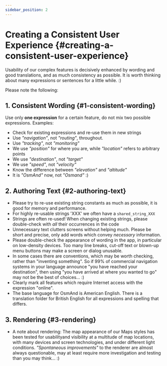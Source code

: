 ```yaml
---
sidebar_position: 2
---
```


# Creating a Consistent User Experience {#creating-a-consistent-user-experience}

Usability of our complex features is decisively enhanced by wording and good translations, and as much consistency as possible. It is worth thinking about many expressions or sentences for a little while. :)

Please note the following:

## 1. Consistent Wording {#1-consistent-wording}

Use only **one expression** for a certain feature, do not mix two possible expressions. Examples:

* Check for existing expressions and re-use them in new strings
* Use _"navigation"_, not _"routing"_, throughout.
* Use _"tracking"_, not _"monitoring"_
* We use _"position"_ for where you are, while _"location"_ refers to arbitrary points
* We use _"destination"_, not _"target"_
* We use _"speed"_, not _"velocity"_
* Know the difference between _"elevation"_ and _"altitude"_
* It is _"OsmAnd"_ now, not _"Osmand"_  :)

## 2. Authoring Text {#2-authoring-text}

* Please try to re-use existing string constants as much as possible, it is good for memory and performance.
* For highly re-usable strings 'XXX' we often have a `shared_string_XXX`
* Strings are often re-used! When changing existing strings, please double-check with _all_ their occurrences in the code
* Unnecessary text clutters screens without helping much. Please be short and precise, only add words which convey _necessary_ information.
* Please double-check the appearance of wording in the app, in particular on low-density devices. Too many line breaks, cut-off text or blown-up menu buttons may make a screen or dialog unusable.
* In some cases there are conventions, which may be worth checking, rather than "inventing something". So if 99% of commercial navigation systems in your language announce "you have reached your destination", then using "you have arrived at where you wanted to go" may not be the best of choices... :)
* Clearly mark all features which require Internet access with the expression "online".
* The base language for OsmAnd is American English. There is a translation folder for British English for all expressions and spelling that differs.

## 3. Rendering {#3-rendering}

* A note about rendering: The map appearance of our Maps styles has been tested for usabilityand visibility at a multitude of map locations, with many devices and screen technologies, and under different light conditions. _"Spontaneous improvements"_ to the renderer are almost always questionable, may at least require more investigation and testing than you may think... :)
